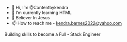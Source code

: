 - 👋 Hi, I’m @Contentbykendra
- 🌱 I’m currently learning HTML
- 💞️ Believer In Jesus
- 📫 How to reach me - kendra.barnes2022@yahoo.com

Building skills to become a Full - Stack Engineer

<!---
Contentbykendra/Contentbykendra is a ✨ special ✨ repository because its `README.md` (this file) appears on your GitHub profile.
You can click the Preview link to take a look at your changes.
--->

